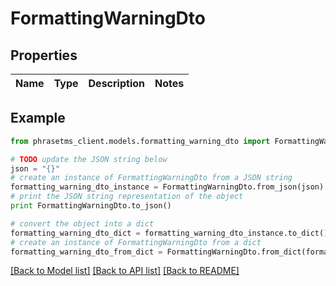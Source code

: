 # FormattingWarningDto

## Properties

| Name | Type | Description | Notes |
| ---- | ---- | ----------- | ----- |

## Example

```python
from phrasetms_client.models.formatting_warning_dto import FormattingWarningDto

# TODO update the JSON string below
json = "{}"
# create an instance of FormattingWarningDto from a JSON string
formatting_warning_dto_instance = FormattingWarningDto.from_json(json)
# print the JSON string representation of the object
print FormattingWarningDto.to_json()

# convert the object into a dict
formatting_warning_dto_dict = formatting_warning_dto_instance.to_dict()
# create an instance of FormattingWarningDto from a dict
formatting_warning_dto_from_dict = FormattingWarningDto.from_dict(formatting_warning_dto_dict)
```

[[Back to Model list]](../README.md#documentation-for-models) [[Back to API list]](../README.md#documentation-for-api-endpoints) [[Back to README]](../README.md)
